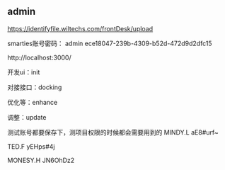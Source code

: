 ## admin

https://identifyfile.wiltechs.com/frontDesk/upload



smarties账号密码：
admin
ece18047-239b-4309-b52d-472d9d2dfc15



http://localhost:3000/



开发ui：init

对接接口：docking

优化等：enhance

调整：update







测试账号都要保存下，测项目权限的时候都会需要用到的
MINDY.L
aE8#urf~

TED.F
yEHps#4j

MONESY.H 
JN6OhDz2

